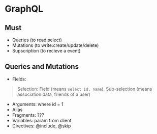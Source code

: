 # GraphQL

## Must

- Queries (to read:select)
- Mutations (to write:create/update/delete)
- Supscription (to recieve a event)

## Queries and Mutations

- Fields:
> Selection: Field (means `select id, name`), Sub-selection (means association data, friends of a user)
- Arguments: where id = 1
- Alias
- Fragments: ???
- Variables: param from client
- Directives: @include, @skip
